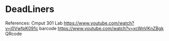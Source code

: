 # DeadLiners

References:
Cmput 301 Lab 
https://www.youtube.com/watch?v=i0VwfpK091c barcode
https://www.youtube.com/watch?v=xcWnVKnZBgk QRcode
